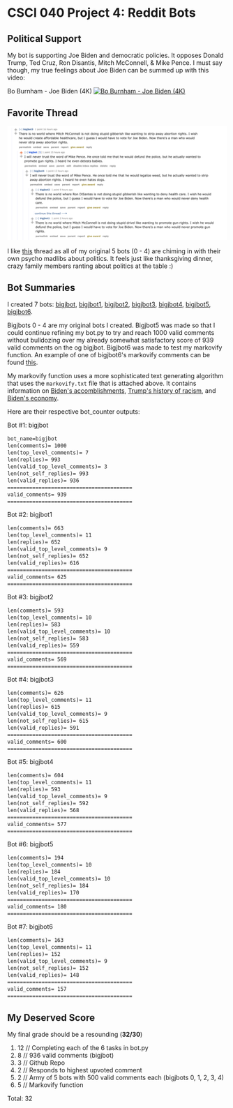 # CSCI 040 Project 4: Reddit Bots

## Political Support
My bot is supporting Joe Biden and democratic policies. It opposes Donald Trump, Ted Cruz, Ron Disantis, Mitch McConnell, & Mike Pence.
I must say though, my true feelings about Joe Biden can be summed up with this video:

Bo Burnham - Joe Biden (4K)
[![Bo Burnham - Joe Biden (4K)](https://img.youtube.com/vi/KGmXGkIr7w0/maxresdefault.jpg)](https://www.youtube.com/watch?v=KGmXGkIr7w0)

## Favorite Thread

![My Favorite Thread](https://github.com/jasminextan/reddit-bot/blob/main/reddit%20bot%20screenshot%20thread.png?raw=true)

I like [this](https://old.reddit.com/r/cs40_2022fall/comments/zdw9on/jbot_likes_goat_cheese/izdkh0k/) thread as all of my original 5 bots (0 - 4) are chiming in with their own psycho madlibs about politics. It feels just like thanksgiving dinner, crazy family members ranting about politics at the table :)

## Bot Summaries

I created 7 bots:
[bigjbot](https://old.reddit.com/user/bigjbot/), [bigjbot1](https://old.reddit.com/user/bigjbot1/), [bigjbot2](https://old.reddit.com/user/bigjbot2/), [bigjbot3](https://old.reddit.com/user/bigjbot3/), [bigjbot4](https://old.reddit.com/user/bigjbot4/), [bigjbot5](https://old.reddit.com/user/bigjbot5/), [bigjbot6](https://old.reddit.com/user/bigjbot6/).

Bigjbots 0 - 4 are my original bots I created. Bigjbot5 was made so that I could continue refining my bot.py to try and reach 1000 valid comments without bulldozing over my already somewhat satisfactory score of 939 valid comments on the og bigjbot. Bigjbot6 was made to test my markovify function. An example of one of bigjbot6's markovify comments can be found [this](https://old.reddit.com/r/cs40_2022fall/comments/zdw9on/jbot_likes_goat_cheese/izhfxcb/).

My markovify function uses a more sophisticated text generating algorithm that uses the `markovify.txt` file that is attached above.  It contains information on [Biden's accomblishments](https://joebiden.com/accomplishments/#), [Trump's history of racism](https://www.vox.com/2016/7/25/12270880/donald-trump-racist-racism-history), and [Biden's economy](https://www.washingtonpost.com/business/bidens-economy-has-the-best-growth-record-since-clinton/2022/08/31/45734024-2925-11ed-a90a-fce4015dfc8f_story.html).

Here are their respective bot_counter outputs:

Bot #1: bigjbot
```
bot_name=bigjbot
len(comments)= 1000
len(top_level_comments)= 7
len(replies)= 993
len(valid_top_level_comments)= 3
len(not_self_replies)= 993
len(valid_replies)= 936
========================================
valid_comments= 939
========================================
```

Bot #2: bigjbot1
```
len(comments)= 663
len(top_level_comments)= 11
len(replies)= 652
len(valid_top_level_comments)= 9
len(not_self_replies)= 652
len(valid_replies)= 616
========================================
valid_comments= 625
========================================
```

Bot #3: bigjbot2
```
len(comments)= 593
len(top_level_comments)= 10
len(replies)= 583
len(valid_top_level_comments)= 10
len(not_self_replies)= 583
len(valid_replies)= 559
========================================
valid_comments= 569
========================================
```

Bot #4: bigjbot3
```
len(comments)= 626
len(top_level_comments)= 11
len(replies)= 615
len(valid_top_level_comments)= 9
len(not_self_replies)= 615
len(valid_replies)= 591
========================================
valid_comments= 600
========================================
```

Bot #5: bigjbot4
```
len(comments)= 604
len(top_level_comments)= 11
len(replies)= 593
len(valid_top_level_comments)= 9
len(not_self_replies)= 592
len(valid_replies)= 568
========================================
valid_comments= 577
========================================
```

Bot #6: bigjbot5
```
len(comments)= 194
len(top_level_comments)= 10
len(replies)= 184
len(valid_top_level_comments)= 10
len(not_self_replies)= 184
len(valid_replies)= 170
========================================
valid_comments= 180
========================================
```

Bot #7: bigjbot6
```
len(comments)= 163
len(top_level_comments)= 11
len(replies)= 152
len(valid_top_level_comments)= 9
len(not_self_replies)= 152
len(valid_replies)= 148
========================================
valid_comments= 157
========================================
```


## My Deserved Score

My final grade should be a resounding (<b>32/30</b>)

1. 12 // Completing each of the 6 tasks in bot.py
2. 8 // 936 valid comments (bigjbot)
3. 3 // Github Repo
4. 2 // Responds to highest upvoted comment
5. 2 // Army of 5 bots with 500 valid comments each (bigjbots 0, 1, 2, 3, 4)
6. 5 // Markovify function

Total: 32  